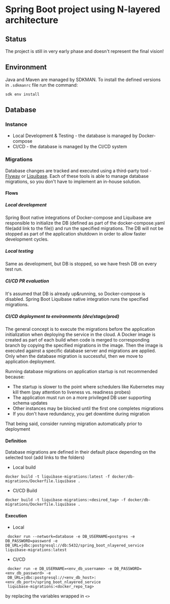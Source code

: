 # Spring Boot project using N-layered architecture

## Status
The project is still in very early phase and doesn't represent the final vision!

## Environment

Java and Maven are managed by SDKMAN. To install the defined versions in `.sdkmanrc` file run the command:
```shell
sdk env install
```

## Database

### Instance
- Local Development & Testing - the database is managed by Docker-compose
- CI/CD - the database is managed by the CI/CD system

### Migrations

Database changes are tracked and executed using a third-party tool - [Flyway](https://flywaydb.org/) or
[Liquibase](https://www.liquibase.org/). Each of these tools is able to manage database migrations, so you
don't have to implement an in-house solution.

#### Flows

##### Local development

Spring Boot native integrations of Docker-compose and Liquibase are responsible to initialize the DB (defined as
part of the docker-compose.yaml file(add link to the file)) and run the specified migrations. The DB will not be 
stopped as part of the 
application shutdown in order to allow faster development cycles.

##### Local testing

Same as development, but DB is stopped, so we have fresh DB on every test run.

##### CI/CD PR evaluation

It's assumed that DB is already up&running, so Docker-compose is disabled. Spring Boot Liquibase native integration
runs the specified migrations.

##### CI/CD deployment to environments (dev/stage/prod)
The general concept is to execute the migrations before the application initialization when deploying the service in 
the cloud. A Docker image is created as part of each build when code is merged to corresponding branch by copying 
the specified migrations in the image. Then the image is executed against a specific database server and migrations 
are applied. Only when the database migration is successful, then we move to application deployment.

Running database migrations on application startup is not recommended because:
- The startup is slower to the point where schedulers like Kubernetes may kill them (pay attention to liveness vs.
  readiness probes)
- The application must run on a more privileged DB user supporting schema updates
- Other instances may be blocked until the first one completes migrations
- If you don't have redundancy, you get downtime during migration

That being said, consider running migration automatically prior to deployment

#### Definition

Database migrations are defined in their default place depending on the selected tool (add links to the folders)

- Local build

```shell
docker build -t liquibase-migrations:latest -f docker/db-migrations/Dockerfile.liquibase .
```

- CI/CD Build

```shell
docker build -t liquibase-migrations:<desired_tag> -f docker/db-migrations/Dockerfile.liquibase .
```

#### Execution

- Local

```shell
 docker run --network=database -e DB_USERNAME=postgres -e DB_PASSWORD=password -e DB_URL=jdbc:postgresql://db:5432/spring_boot_nlayered_service liquibase-migrations:latest
```

- CI/CD

```shell
 docker run -e DB_USERNAME=<env_db_username> -e DB_PASSWORD=<env_db_password> -e 
 DB_URL=jdbc:postgresql://<env_db_host>:<env_db_port>/spring_boot_nlayered_service 
 liquibase-migrations:<docker_repo_tag>
```
by replacing the variables wrapped in `<>`

